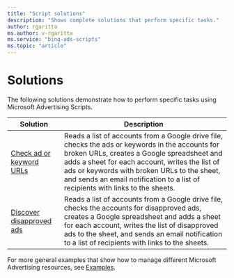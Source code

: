```yaml
---
title: "Script solutions"
description: "Shows complete solutions that perform specific tasks."
author: rgaritta
ms.author: v-rgaritta
ms.service: "bing-ads-scripts"
ms.topic: "article"
---
```


# Solutions

The following solutions demonstrate how to perform specific tasks using Microsoft Advertising Scripts. 

|Solution|Description
|-|-
|[Check ad or keyword URLs](check-ad-keyword-urls.md)|Reads a list of accounts from a Google drive file, checks the ads or keywords in the accounts for broken URLs, creates a Google spreadsheet and adds a sheet for each account, writes the list of ads or keywords with broken URLs to the sheet, and sends an email notification to a list of recipients with links to the sheets.
|[Discover disapproved ads](get-disapproved-ads.md)|Reads a list of accounts from a Google drive file, checks the accounts for disapproved ads, creates a Google spreadsheet and adds a sheet for each account, writes the list of disapproved ads to the sheet, and sends an email notification to a list of recipients with links to the sheets.

For more general examples that show how to manage different Microsoft Advertising resources, see [Examples](../examples/index.md).
